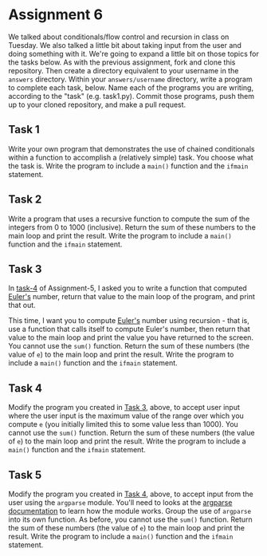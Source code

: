 # Assignment 6

We talked about conditionals/flow control and recursion in class on Tuesday.  We also talked a little bit about taking input from the user and doing something with it.  We're going to expand a little bit on those topics for the tasks below.  As with the previous assignment, fork and clone this repository. Then create a directory equivalent to your username in the `answers` directory.  Within your `answers/username` directory, write a program to complete each task, below. Name each of the programs you are writing, according to the "task" (e.g. task1.py). Commit those programs, push them up to your cloned repository, and make a pull request.

## Task 1

Write your own program that demonstrates the use of chained conditionals within a function to accomplish a (relatively simple) task.  You choose what the task is.  Write the program to include a `main()` function and the `ifmain` statement.

## Task 2

Write a program that uses a recursive function to compute the sum of the integers from 0 to 1000 (inclusive).  Return the sum of these numbers to the main loop and print the result. Write the program to include a `main()` function and the `ifmain` statement.

## Task 3

In [task-4](https://github.com/biolprogramming/assignment-5#task-4) of Assignment-5, I asked you to write a function that computed [Euler's](https://en.wikipedia.org/wiki/Leonhard_Euler) number, return that value to the main loop of the program, and print that out.

This time, I want you to compute [Euler's](https://en.wikipedia.org/wiki/Leonhard_Euler) number using recursion - that is, use a function that calls itself to compute Euler's number, then return that value to the main loop and print the value you have returned to the screen.  You cannot use the `sum()` function.  Return the sum of these numbers (the value of `e`) to the main loop and print the result. Write the program to include a `main()` function and the `ifmain` statement.

## Task 4

Modify the program you created in [Task 3](task-3), above, to accept user input where the user input is the maximum value of the range over which you compute `e` (you initially limited this to some value less than 1000). You cannot use the `sum()` function.  Return the sum of these numbers (the value of `e`) to the main loop and print the result. Write the program to include a `main()` function and the `ifmain` statement.

## Task 5

Modify the program you created in [Task 4](task-4), above, to accept input from the user using the `argparse` module.  You'll need to looks at the [argparse documentation](https://docs.python.org/3/library/argparse.html) to learn how the module works.  Group the use of `argparse` into its own function.  As before, you cannot use the `sum()` function.  Return the sum of these numbers (the value of `e`) to the main loop and print the result. Write the program to include a `main()` function and the `ifmain` statement.
